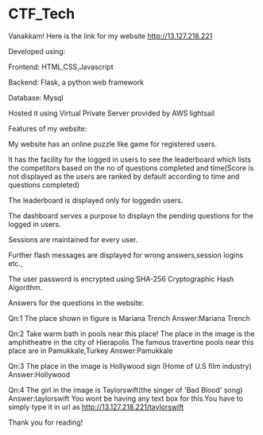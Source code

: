 # CTF_Tech
Vanakkam!
Here is the link for my website http://13.127.218.221

Developed using:

Frontend: HTML,CSS,Javascript

Backend: Flask, a python web framework

Database: Mysql

Hosted it using Virtual Private Server provided by AWS lightsail

Features of my website:

My website has an online puzzle like game for registered users.

It has the facility for the logged in users to see the leaderboard which lists the competitors based on
the no of  questions completed and time(Score is not displayed as the users are ranked by default according to time and questions completed)

The leaderboard is displayed only for loggedin users.

The dashboard serves a purpose to displayn the pending questions for the logged in users.

Sessions are maintained for every user.

Further flash messages are displayed for wrong answers,session logins etc.,

The user password is encrypted using SHA-256 Cryptographic Hash Algorithm.


Answers for the questions in the website:

Qn:1
The place shown in figure is Mariana Trench
Answer:Mariana Trench

Qn:2
Take warm bath in pools near this place!
The place in the image is the amphitheatre in the city of Hierapolis
The famous travertine pools near this place are in Pamukkale,Turkey
Answer:Pamukkale

Qn:3
The place in the image is Hollywood sign (Home of U.S film industry)
Answer:Hollywood

Qn:4
The girl in the image is Taylorswift(the singer of 'Bad Blood' song)
Answer:taylorswift
You wont be having any text box for this.You have to simply type it in url as http://13.127.218.221/taylorswift

Thank you for reading!





